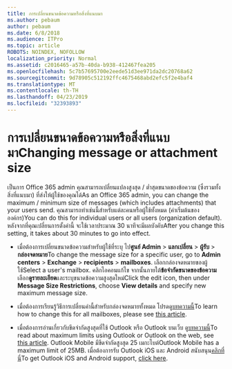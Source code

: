 ```yaml
---
title: การเปลี่ยนขนาดข้อความหรือสิ่งที่แนบมา
ms.author: pebaum
author: pebaum
ms.date: 6/8/2018
ms.audience: ITPro
ms.topic: article
ROBOTS: NOINDEX, NOFOLLOW
localization_priority: Normal
ms.assetid: c2016465-a57b-40da-b938-412467fea205
ms.openlocfilehash: 5c7b57695700e2eede51d3ee971da2dc20768a62
ms.sourcegitcommit: 9d78905c512192ffc4675468abd2efc5f2e4baf4
ms.translationtype: MT
ms.contentlocale: th-TH
ms.lasthandoff: 04/23/2019
ms.locfileid: "32393893"
---
```

# <a name="changing-message-or-attachment-size"></a><span data-ttu-id="80251-102">การเปลี่ยนขนาดข้อความหรือสิ่งที่แนบมา</span><span class="sxs-lookup"><span data-stu-id="80251-102">Changing message or attachment size</span></span>

<span data-ttu-id="80251-103">เป็นการ Office 365 admin คุณสามารถเปลี่ยนแปลงสูงสุด / ต่ำสุดขนาดของข้อความ (ซึ่งรวมทั้งสิ่งที่แนบมา) ที่ส่งให้ผู้ใช้ของคุณได้</span><span class="sxs-lookup"><span data-stu-id="80251-103">As an Office 365 admin, you can change the maximum / minimum size of messages (which includes attachments) that your users send.</span></span> <span data-ttu-id="80251-104">คุณสามารถทำเช่นนี้สำหรับแต่ละคนหรือผู้ใช้ทั้งหมด (ค่าเริ่มต้นขององค์กร)</span><span class="sxs-lookup"><span data-stu-id="80251-104">You can do this for individual users or all users (organization default).</span></span> <span data-ttu-id="80251-105">หลังจากที่คุณเปลี่ยนการตั้งค่านี้ จะใช้เวลาประมาณ 30 นาทีจะมีผลบังคับ</span><span class="sxs-lookup"><span data-stu-id="80251-105">After you change this setting, it takes about 30 minutes to go into effect.</span></span>
  
- <span data-ttu-id="80251-106">เมื่อต้องการเปลี่ยนขนาดข้อความสำหรับผู้ใช้ที่ระบุ ไป**ศูนย์ Admin** \> **แลกเปลี่ยน** \> **ผู้รับ** \> **กล่องจดหมาย**</span><span class="sxs-lookup"><span data-stu-id="80251-106">To change the message size for a specific user, go to **Admin centers** \> **Exchange** \> **recipients** \> **mailboxes**.</span></span> <span data-ttu-id="80251-107">เลือกกล่องจดหมายของผู้ใช้</span><span class="sxs-lookup"><span data-stu-id="80251-107">Select a user's mailbox.</span></span> <span data-ttu-id="80251-108">คลิกไอคอนแก้ไข จากนั้นภายใต้**ข้อจำกัดขนาดของข้อความ**เลือก**ดูรายละเอียด**และระบุขนาดข้อความสูงสุดใหม่</span><span class="sxs-lookup"><span data-stu-id="80251-108">Click the edit icon, then under **Message Size Restrictions**, choose **View details** and specify new maximum message size.</span></span> 
    
- <span data-ttu-id="80251-109">เมื่อต้องการเรียนรู้วิธีการเปลี่ยนค่านี้สำหรับกล่องจดหมายทั้งหมด โปรดดู[บทความนี้](https://www.microsoft.com/microsoft-365/blog/2015/04/15/office-365-now-supports-larger-email-messages-up-to-150-mb/)</span><span class="sxs-lookup"><span data-stu-id="80251-109">To learn how to change this for all mailboxes, please see [this article](https://www.microsoft.com/microsoft-365/blog/2015/04/15/office-365-now-supports-larger-email-messages-up-to-150-mb/).</span></span>
    
- <span data-ttu-id="80251-110">เมื่อต้องการอ่านเกี่ยวกับขีดจำกัดสูงสุดที่ใช้ Outlook หรือ Outlook บนเว็บ ดู[บทความนี้](https://technet.microsoft.com/library/exchange-online-limits.aspx#MessageLimits)</span><span class="sxs-lookup"><span data-stu-id="80251-110">To read about maximum limits using Outlook or Outlook on the web, see [this article](https://technet.microsoft.com/library/exchange-online-limits.aspx#MessageLimits).</span></span> <span data-ttu-id="80251-111">Outlook Mobile มีขีดจำกัดสูงสุด 25 เมกะไบต์</span><span class="sxs-lookup"><span data-stu-id="80251-111">Outlook Mobile has a maximum limit of 25MB.</span></span> <span data-ttu-id="80251-112">เมื่อต้องการรับ Outlook iOS และ Android สนับสนุน[คลิกที่นี่](https://support.office.com/article/Get-in-app-help-for-Outlook-for-iOS-and-Android-218a22d1-9fa5-4889-b689-de1c63493243)</span><span class="sxs-lookup"><span data-stu-id="80251-112">To get Outlook iOS and Android support, [click here](https://support.office.com/article/Get-in-app-help-for-Outlook-for-iOS-and-Android-218a22d1-9fa5-4889-b689-de1c63493243).</span></span>
    

